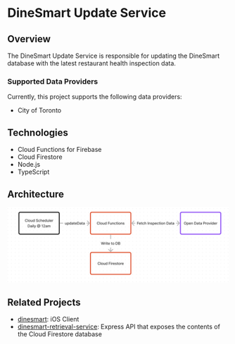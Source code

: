 # DineSmart Update Service
## Overview
The DineSmart Update Service is responsible for updating the DineSmart database with the latest restaurant health
inspection data.

### Supported Data Providers
Currently, this project supports the following data providers:
- City of Toronto

## Technologies
- Cloud Functions for Firebase
- Cloud Firestore
- Node.js
- TypeScript

## Architecture
![architecture](./images/architecture.png)

## Related Projects
- [dinesmart](https://github.com/maldahleh/dinesmart): iOS Client
- [dinesmart-retrieval-service](https://github.com/maldahleh/dinesmart-retrieval-service): Express API that exposes the contents of the Cloud Firestore database
